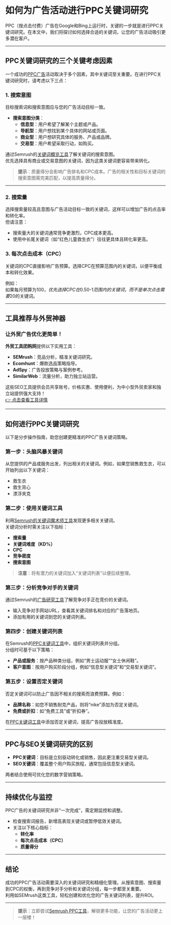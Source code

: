 # 如何为广告活动进行PPC关键词研究

PPC（按点击付费）广告在Google和Bing上运行时，关键的一步就是进行PPC关键词研究。在本文中，我们将探讨如何选择合适的关键词，让您的广告活动吸引更多潜在客户。

---

## PPC关键词研究的三个关键考虑因素

一个成功的[PPC广告](https://www.semrush.com/blog/what-is-ppc/)活动取决于多个因素，其中关键词至关重要。在进行PPC关键词研究时，请考虑以下三点：

### 1. 搜索意图

目标搜索词和搜索意图应与您的广告活动目标一致。  
- **搜索意图分类**：
  - **信息型**：用户希望了解某个主题或产品。
  - **导航型**：用户想找到某个具体的网站或页面。
  - **商业型**：用户想研究具体的服务、产品或品牌。
  - **交易型**：用户希望采取行动，如购买。

通过Semrush的[关键词概览工具](https://www.semrush.com/analytics/keywordoverview/)了解关键词的搜索意图。  
优先选择具有商业或交易意图的关键词，因为这类关键词更容易带来转化。

> **提示**：质量得分会影响广告排名和CPC成本。广告的相关性和目标关键词的搜索意图需完美匹配，以提高质量得分。

---

### 2. 搜索量

选择搜索量较高且意图与广告活动目标一致的关键词，这样可以增加广告的点击率和转化率。  
但请注意：
- 搜索量大的关键词通常竞争更激烈，CPC成本更高。
- 使用中长尾关键词（如“红色儿童救生衣”）往往更具体且转化率更高。

### 3. 每次点击成本（CPC）

关键词的CPC直接影响广告预算。选择CPC在预算范围内的关键词，以便平衡成本和转化效果。

例如：  
如果每月预算为$100，优先选择CPC在$0.50-$1范围内的关键词，而不是单次点击需要$20的关键词。

---

## **工具推荐与外贸神器**

### 让外贸广告优化更简单！
**外贸工具团购网**提供以下实用工具：  
- **SEMrush**：竞品分析，精准关键词研究。  
- **Ecomhunt**：爆款选品策略指导。  
- **AdSpy**：广告投放策略与案例参考。  
- **SimilarWeb**：流量分析，助力独立站运营。  

这些SEO工具提供会员共享账号，价格实惠、使用便利，为中小型外贸卖家和独立站提供强大支持！  
[👉 点击查看工具详情](https://bit.ly/waimao518)

---

## 如何进行PPC关键词研究

以下是分步操作指南，助您创建更精准的PPC广告关键词策略。

### 第一步：头脑风暴关键词

从您提供的产品或服务出发，列出相关的关键词。例如，如果您销售救生衣，可以开始列出以下关键词：  
- 救生衣  
- 救生背心  
- 漂浮夹克  

### 第二步：使用关键词工具

利用[Semrush的关键词魔术师工具](https://www.semrush.com/analytics/keywordmagic/)发现更多相关关键词。  
关键词分析时需关注以下指标：  
- **搜索量**  
- **关键词难度（KD%）**  
- **CPC**  
- **竞争密度**  
- **搜索意图**

> **注意**：将有潜力的关键词加入“关键词列表”以便后续整理。

### 第三步：分析竞争对手的关键词

通过Semrush的[广告研究工具](https://www.semrush.com/analytics/adwords/positions/)了解竞争对手正在竞价的关键词。  
- 输入竞争对手网站URL，查看其关键词排名和对应的广告落地页。
- 添加有用的关键词到您的关键词列表。

### 第四步：创建关键词列表

在Semrush的[PPC关键词工具](https://www.semrush.com/keyword-tool/)中，组织关键词列表并分组。  
分组时可基于以下策略：
- **产品或服务**：按产品种类分组，例如“男士运动服”“女士休闲鞋”。  
- **客户意图**：按用户购买阶段分组，例如“信息型关键词”和“交易型关键词”。  

### 第五步：设置否定关键词

否定关键词可以防止广告因不相关的搜索而浪费预算。例如：  
- **品牌名称**：如您不销售耐克产品，则将“nike”添加为否定关键词。  
- **免费或折扣**：如“免费工具”或“折扣券”。  

在[PPC关键词工具](https://www.semrush.com/keyword-tool/)中添加否定关键词，提高广告投放精准度。

---

## PPC与SEO关键词研究的区别

- **PPC关键词**：目标是立刻驱动转化或销售，因此更注重交易型关键词。  
- **SEO关键词**：覆盖整个用户购买旅程，通常包括信息型关键词。  

两者结合使用可优化您的数字营销策略。

---

## 持续优化与监控

PPC广告的关键词研究并非“一次完成”，需定期监控和调整。  
- 检查搜索词报告，新增高表现关键词或暂停低效关键词。  
- 关注以下核心指标：
  - **转化率**  
  - **每次点击成本（CPC）**  
  - **质量得分**  

---

## 结论

成功的PPC广告活动需要深入的关键词研究和精细化管理。从搜索意图、搜索量到CPC的权衡，再到竞争对手分析和关键词分组，每一步都至关重要。  
利用如SEMrush这类工具，轻松创建和优化您的广告关键词列表，提升ROI。

---

> **提示**：立即尝试[Semrush PPC工具](https://www.semrush.com/keyword-tool/)，解锁更多功能，让您的广告活动更上一层楼！
